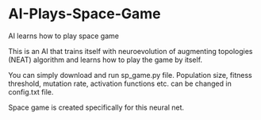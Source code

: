 # AI-Plays-Space-Game
AI learns how to play space game


This is an AI that trains itself with neuroevolution of augmenting topologies (NEAT) algorithm and learns how to play the game by itself.

You can simply download and run sp_game.py file. Population size, fitness threshold, mutation rate, activation functions etc. can be changed in config.txt file.

Space game is created specifically for this neural net.
